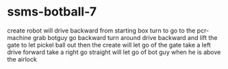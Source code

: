 # ssms-botball-7
create robot will drive backward from starting box turn to go to the pcr-machine grab botguy go backward turn around drive backward and lift the gate to let pickel ball out then the create will let go of the gate take a left drive forward take a right go straight will let go of bot guy when he is above the airlock
